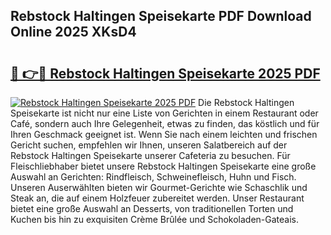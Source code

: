 ## Rebstock Haltingen Speisekarte PDF Download Online 2025 XKsD4

# <h2><a href="http://gc6tht.nevu.top/?p=Rebstock+Haltingen+Speisekarte">🔗 👉🔴 Rebstock Haltingen Speisekarte 2025 PDF</a></h2>

[![Rebstock Haltingen Speisekarte 2025 PDF](https://i.imgur.com/dBaPXMq.png)](http://gc6tht.nevu.top/?p=Rebstock+Haltingen+Speisekarte)
Die Rebstock Haltingen Speisekarte ist nicht nur eine Liste von Gerichten in einem Restaurant oder Café, sondern auch Ihre Gelegenheit, etwas zu finden, das köstlich und für Ihren Geschmack geeignet ist. Wenn Sie nach einem leichten und frischen Gericht suchen, empfehlen wir Ihnen, unseren Salatbereich auf der Rebstock Haltingen Speisekarte unserer Cafeteria zu besuchen. Für Fleischliebhaber bietet unsere Rebstock Haltingen Speisekarte eine große Auswahl an Gerichten: Rindfleisch, Schweinefleisch, Huhn und Fisch. Unseren Auserwählten bieten wir Gourmet-Gerichte wie Schaschlik und Steak an, die auf einem Holzfeuer zubereitet werden. Unser Restaurant bietet eine große Auswahl an Desserts, von traditionellen Torten und Kuchen bis hin zu exquisiten Crème Brûlée und Schokoladen-Gateais.

